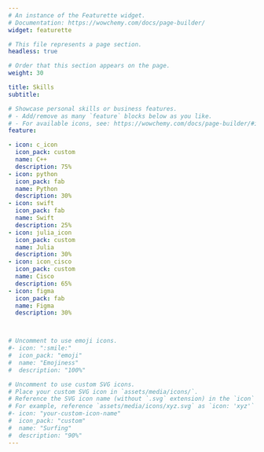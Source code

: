 ```yaml
---
# An instance of the Featurette widget.
# Documentation: https://wowchemy.com/docs/page-builder/
widget: featurette

# This file represents a page section.
headless: true

# Order that this section appears on the page.
weight: 30

title: Skills
subtitle: 

# Showcase personal skills or business features.
# - Add/remove as many `feature` blocks below as you like.
# - For available icons, see: https://wowchemy.com/docs/page-builder/#icons
feature:

- icon: c_icon
  icon_pack: custom
  name: C++
  description: 75%
- icon: python
  icon_pack: fab
  name: Python
  description: 30%
- icon: swift
  icon_pack: fab
  name: Swift
  description: 25%
- icon: julia_icon
  icon_pack: custom
  name: Julia
  description: 30%
- icon: icon_cisco
  icon_pack: custom
  name: Cisco
  description: 65%
- icon: figma
  icon_pack: fab
  name: Figma
  description: 30%



# Uncomment to use emoji icons.
#- icon: ":smile:"
#  icon_pack: "emoji"
#  name: "Emojiness"
#  description: "100%"  

# Uncomment to use custom SVG icons.
# Place your custom SVG icon in `assets/media/icons/`.
# Reference the SVG icon name (without `.svg` extension) in the `icon` field.
# For example, reference `assets/media/icons/xyz.svg` as `icon: 'xyz'`
#- icon: "your-custom-icon-name"
#  icon_pack: "custom"
#  name: "Surfing"
#  description: "90%"
---
```

